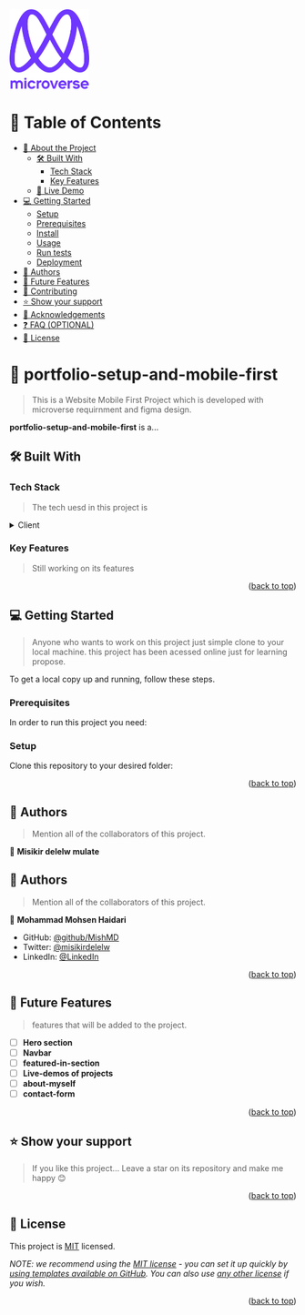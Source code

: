  <img src="murple_logo.png" alt="logo" width="140"  height="auto" />
  <br/>

<!-- TABLE OF CONTENTS -->

# 📗 Table of Contents

- [📖 About the Project](#about-project)
  - [🛠 Built With](#built-with)
    - [Tech Stack](#tech-stack)
    - [Key Features](#key-features)
  - [🚀 Live Demo](#live-demo)
- [💻 Getting Started](#getting-started)
  - [Setup](#setup)
  - [Prerequisites](#prerequisites)
  - [Install](#install)
  - [Usage](#usage)
  - [Run tests](#run-tests)
  - [Deployment](#triangular_flag_on_post-deployment)
- [👥 Authors](#authors)
- [🔭 Future Features](#future-features)
- [🤝 Contributing](#contributing)
- [⭐️ Show your support](#support)
- [🙏 Acknowledgements](#acknowledgements)
- [❓ FAQ (OPTIONAL)](#faq)
- [📝 License](#license)

<!-- PROJECT DESCRIPTION -->

# 📖 portfolio-setup-and-mobile-first <a name="about-project"></a>

>  This is a Website Mobile First Project which is developed with microverse requirnment and figma design.

**portfolio-setup-and-mobile-first** is a...

## 🛠 Built With <a name="built-with"></a>

### Tech Stack <a name="tech-stack"></a>

> The tech uesd in this project is

<details>
  <summary>Client</summary>
  <ul>
    <li><a href="https://reactjs.org/">HTML & CSS</a></li>
  </ul>
</details>

<!-- Features -->

### Key Features <a name="key-features"></a>

> Still working on its features

<p align="right">(<a href="#readme-top">back to top</a>)</p>

## 💻 Getting Started <a name="getting-started"></a>

> Anyone who wants to work on this project just simple clone to your local machine. this project has been acessed online just for learning propose.

To get a local copy up and running, follow these steps.

### Prerequisites

In order to run this project you need:

### Setup

Clone this repository to your desired folder:

<p align="right">(<a href="#readme-top">back to top</a>)</p>

<!-- AUTHORS -->

## 👥 Authors <a name="authors"></a>

> Mention all of the collaborators of this project.

👤 **Misikir delelw mulate**
<!-- AUTHORS -->

## 👥 Authors <a name="authors"></a>

> Mention all of the collaborators of this project.

👤 **Mohammad Mohsen Haidari**

- GitHub: [@github/MishMD](https://github.com/MishMD)
- Twitter: [@misikirdelelw](https://twitter.com/misikir.delelew)
- LinkedIn: [@LinkedIn](https://www.linkedin.com/in/misikir-delelew-114a5946)

<p align="right">(<a href="#readme-top">back to top</a>)</p>

<!-- FUTURE FEATURES -->

## 🔭 Future Features <a name="future-features"></a>

> features that will be added to the project.

- [ ] **Hero section**
- [ ] **Navbar**
- [ ] **featured-in-section**
- [ ] **Live-demos of projects**
- [ ] **about-myself**
- [ ] **contact-form**

<p align="right">(<a href="#readme-top">back to top</a>)</p>

<!-- CONTRIBUTING -->

## ⭐️ Show your support <a name="support"></a>

> If you like this project... Leave a star on its repository and make me happy 😊

<p align="right">(<a href="#readme-top">back to top</a>)</p>

<!-- ACKNOWLEDGEMENTS -->


<!-- LICENSE -->

## 📝 License <a name="license"></a>

This project is [MIT](./LICENSE) licensed.

_NOTE: we recommend using the [MIT license](https://choosealicense.com/licenses/mit/) - you can set it up quickly by [using templates available on GitHub](https://docs.github.com/en/communities/setting-up-your-project-for-healthy-contributions/adding-a-license-to-a-repository). You can also use [any other license](https://choosealicense.com/licenses/) if you wish._

<p align="right">(<a href="#readme-top">back to top</a>)</p>

